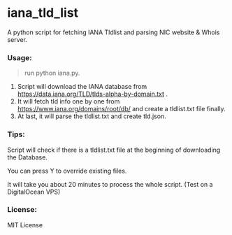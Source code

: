 # iana_tld_list

A python script for fetching IANA Tldlist and parsing NIC website & Whois server.

### Usage: ###
>run python iana.py.

1. Script will download the IANA database from https://data.iana.org/TLD/tlds-alpha-by-domain.txt .
2. It will fetch tld info one by one from https://www.iana.org/domains/root/db/ and create a tldlist.txt file finally.
3. At last, it will parse the tldlist.txt and create tld.json.

### Tips: ###
Script will check if there is a tldlist.txt file at the beginning of downloading the Database.

You can press Y to override existing files.

It will take you about 20 minutes to process the whole script. (Test on a DigitalOcean VPS)

### License: ###
MIT License